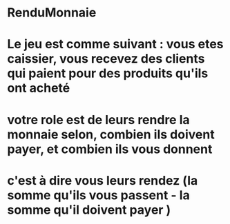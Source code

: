 # RenduMonnaie
# Le jeu est comme suivant : vous etes caissier, vous recevez des clients qui paient pour des produits qu'ils ont acheté
# votre role est de leurs rendre la monnaie selon, combien ils doivent payer, et combien ils vous donnent 
# c'est à dire vous leurs rendez (la somme qu'ils vous passent - la somme qu'il doivent payer  )

